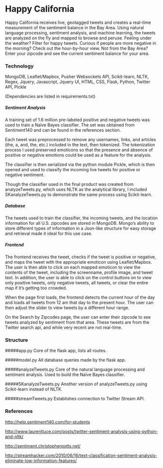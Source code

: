 Happy California
===========

Happy California receives live, geotagged tweets and creates a real-time measurement of the sentiment balance in the Bay Area. Using natural language processing, sentiment analysis, and machine learning, the tweets are analyzed on the fly and mapped to browse and peruse. Feeling under the weather? Filter for happy tweets. Curious if people are more negative in the morning? Check out the hour-by-hour view. Not from the Bay Area? Enter your zipcode and see the current sentiment balance for your area.

### Technology

MongoDB, Leaflet/Mapbox, Pusher Websockets API, Scikit-learn, NLTK, Regex, Jquery, Javascript, Jquery UI, HTML, CSS, Flask, Python, Twitter API, Pickle

(Dependencies are listed in requirements.txt)

##### Sentiment Analysis
A training set of 1.6 million pre-labeled positive and negative tweets was used to train a Naïve Bayes classifier. The set was obtained from Sentiment140 and can be found in the references section. 

Each tweet was preprocessed to remove any usernames, links, and articles (the, a, and, the, etc.) included in the text, then tokenized. The tokenization process I used preserved emoticons so that the presence and absence of positive or negative emotions could be used as a feature for the analysis.

The classifier is then serialized via the python module Pickle, which is then opened and used to classify the incoming live tweets for positive or negative sentiment.

Though the classifier used in the final product was created from analyzeTweets.py, which uses NLTK as the analytical library, I included SKanalyzeTweets.py to demonstrate the same process using Scikit-learn.

##### Database
The tweets used to train the classifier, the incoming tweets, and the location information for all U.S. zipcodes are stored in MongoDB. Mongo’s ability to store different types of information in a Json-like structure for easy storage and retrieval made it ideal for this use case.

##### Frontend
The frontend receives the tweet, checks if the tweet is positive or negative, and maps the tweet with the appropriate emoticon using Leaflet/Mapbox. The user is then able to click on each mapped emoticon to view the contents of the tweet, including the screenname, profile image, and tweet text. In addition, the user is able to click on the control buttons on to view only positive tweets, only negative tweets, all tweets, or clear the entire map if it’s getting too crowded.

When the page first loads, the frontend detects the current hour of the day and loads all tweets from 12 am that day to the present hour. The user can then adjust the slider to view tweets by a different hour range.

On the Search by Zipcodes page, the user can enter their zipcode to see tweets analyzed by sentiment from that area. These tweets are from the Twitter search api, and while very recent are not real-time.

### Structure

#####app.py
Core of the flask app, lists all routes.

#####model.py
All database queries made by the flask app.

#####analyzeTweets.py
Core of the natural language processing and sentiment analysis. Used to build the Naïve Bayes classifier.

#####SKanalyzeTweets.py
Another version of analyzeTweets.py using Scikit-learn instead of NLTK.

#####streamTweets.py
Establishes connection to Twitter Stream API.

### References

http://help.sentiment140.com/for-students

http://www.laurentluce.com/posts/twitter-sentiment-analysis-using-python-and-nltk/ 

http://sentiment.christopherpotts.net/ 

http://streamhacker.com/2010/06/16/text-classification-sentiment-analysis-eliminate-low-information-features/